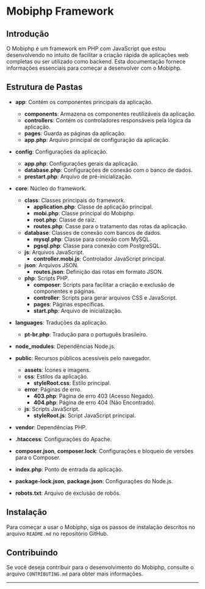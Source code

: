 # Mobiphp Framework

## Introdução

O Mobiphp é um framework em PHP com JavaScript que estou desenvolvendo no intuito de facilitar a criação rápida de aplicações web completas ou ser utilizado como backend. Esta documentação fornece informações essenciais para começar a desenvolver com o Mobiphp.

## Estrutura de Pastas

- **app**: Contém os componentes principais da aplicação.
  - **components**: Armazena os componentes reutilizáveis da aplicação.
  - **controllers**: Contém os controladores responsáveis pela lógica da aplicação.
  - **pages**: Guarda as páginas da aplicação.
  - **app.php**: Arquivo principal de configuração da aplicação.

- **config**: Configurações da aplicação.
  - **app.php**: Configurações gerais da aplicação.
  - **database.php**: Configurações de conexão com o banco de dados.
  - **prestart.php**: Arquivo de pré-inicialização.

- **core**: Núcleo do framework.
  - **class**: Classes principais do framework.
    - **application.php**: Classe de aplicação principal.
    - **mobi.php**: Classe principal do Mobiphp.
    - **root.php**: Classe de raiz.
    - **routes.php**: Casse para o tratamento das rotas da aplicação.
  - **database**: Classes de conexão com bancos de dados.
    - **mysql.php**: Classe para conexão com MySQL.
    - **pgsql.php**: Classe para conexão com PostgreSQL.
  - **js**: Arquivos JavaScript.
    - **controller.mobi.js**: Controlador JavaScript principal.
  - **json**: Arquivos JSON.
    - **routes.json**: Definição das rotas em formato JSON.
  - **php**: Scripts PHP.
    - **composer**: Scripts para facilitar a criação e exclusão de componentes e páginas.
    - **controller**: Scripts para gerar arquivos CSS e JavaScript.
    - **pages**: Páginas específicas.
    - **start.php**: Arquivo de inicialização.

- **languages**: Traduções da aplicação.
  - **pt-br.php**: Tradução para o português brasileiro.

- **node_modules**: Dependências Node.js.

- **public**: Recursos públicos acessíveis pelo navegador.
  - **assets**: Ícones e imagens.
  - **css**: Estilos da aplicação.
    - **styleRoot.css**: Estilo principal.
  - **error**: Páginas de erro.
    - **403.php**: Página de erro 403 (Acesso Negado).
    - **404.php**: Página de erro 404 (Não Encontrado).
  - **js**: Scripts JavaScript.
    - **styleRoot.js**: Script JavaScript principal.

- **vendor**: Dependências PHP.

- **.htaccess**: Configurações do Apache.

- **composer.json**, **composer.lock**: Configurações e bloqueio de versões para o Composer.

- **index.php**: Ponto de entrada da aplicação.

- **package-lock.json**, **package.json**: Configurações do Node.js.

- **robots.txt**: Arquivo de exclusão de robôs.

## Instalação

Para começar a usar o Mobiphp, siga os passos de instalação descritos no arquivo `README.md` no repositório GitHub.

## Contribuindo

Se você deseja contribuir para o desenvolvimento do Mobiphp, consulte o arquivo `CONTRIBUTING.md` para obter mais informações.

---
